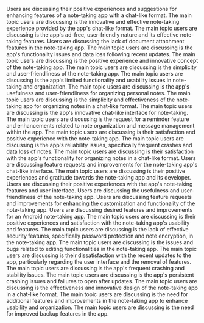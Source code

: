 Users are discussing their positive experiences and suggestions for enhancing features of a note-taking app with a chat-like format.
The main topic users are discussing is the innovative and effective note-taking experience provided by the app's chat-like format.
The main topic users are discussing is the app's ad-free, user-friendly nature and its effective note-taking features.
Users are discussing the lack of document attachment features in the note-taking app.
The main topic users are discussing is the app's functionality issues and data loss following recent updates.
The main topic users are discussing is the positive experience and innovative concept of the note-taking app.
The main topic users are discussing is the simplicity and user-friendliness of the note-taking app.
The main topic users are discussing is the app's limited functionality and usability issues in note-taking and organization.
The main topic users are discussing is the app's usefulness and user-friendliness for organizing personal notes.
The main topic users are discussing is the simplicity and effectiveness of the note-taking app for organizing notes in a chat-like format.
The main topic users are discussing is the app's innovative chat-like interface for note-taking.
The main topic users are discussing is the request for a reminder feature and enhancements related to note organization and message management within the app.
The main topic users are discussing is their satisfaction and positive experience with the note-taking app.
The main topic users are discussing is the app's reliability issues, specifically frequent crashes and data loss of notes.
The main topic users are discussing is their satisfaction with the app's functionality for organizing notes in a chat-like format.
Users are discussing feature requests and improvements for the note-taking app's chat-like interface.
The main topic users are discussing is their positive experiences and gratitude towards the note-taking app and its developer.
Users are discussing their positive experiences with the app's note-taking features and user interface.
Users are discussing the usefulness and user-friendliness of the note-taking app.
Users are discussing feature requests and improvements for enhancing the customization and functionality of the note-taking app.
Users are discussing desired features and improvements for an Android note-taking app.
The main topic users are discussing is their positive experiences and satisfaction with the note-taking app's usability and features.
The main topic users are discussing is the lack of effective security features, specifically password protection and note encryption, in the note-taking app.
The main topic users are discussing is the issues and bugs related to editing functionalities in the note-taking app.
The main topic users are discussing is their dissatisfaction with the recent updates to the app, particularly regarding the user interface and the removal of features.
The main topic users are discussing is the app's frequent crashing and stability issues.
The main topic users are discussing is the app's persistent crashing issues and failures to open after updates.
The main topic users are discussing is the effectiveness and innovative design of the note-taking app in a chat-like format.
The main topic users are discussing is the need for additional features and improvements in the note-taking app to enhance usability and organization.
The main topic users are discussing is the need for improved backup features in the app.
